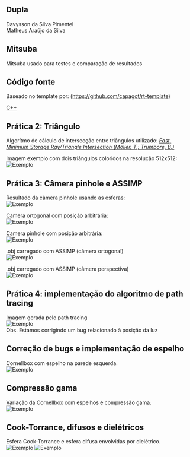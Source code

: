 ## Dupla

Davysson da Silva Pimentel</br>
Matheus Araújo da Silva

## Mitsuba

Mitsuba usado para testes e comparação de resultados

## Código fonte

Baseado no template por: (https://github.com/capagot/rt-template)

[C++](https://github.com/matheus2101/pbr/tree/master/source)

## Prática 2: Triângulo

Algorítmo de cálculo de intersecção entre triângulos utilizado: [*Fast, Minimum Storage Ray/Triangle Intersection (Möller, T.; Trumbore, B.)*](https://cadxfem.org/inf/Fast%20MinimumStorage%20RayTriangle%20Intersection.pdf)

Imagem exemplo com dois triângulos coloridos na resolução 512x512:
![Exemplo](https://raw.githubusercontent.com/matheus2101/pbr/master/exercises/triangles.png)

## Prática 3: Câmera pinhole e ASSIMP

Resultado da câmera pinhole usando as esferas:</br>
![Exemplo](https://raw.githubusercontent.com/matheus2101/pbr/master/exercises/pinhole.png)

Camera ortogonal com posição arbitrária:</br>
![Exemplo](https://raw.githubusercontent.com/matheus2101/pbr/master/exercises/arbitrary_ortho.png)

Camera pinhole com posição arbitrária:</br>
![Exemplo](https://raw.githubusercontent.com/matheus2101/pbr/master/exercises/arbitrary.png)

.obj carregado com ASSIMP (câmera ortogonal)</br>
![Exemplo](https://raw.githubusercontent.com/matheus2101/pbr/master/exercises/monkey.png)

.obj carregado com ASSIMP (câmera perspectiva)</br>
![Exemplo](https://raw.githubusercontent.com/matheus2101/pbr/master/exercises/pinhole_monkey.png)

## Prática 4: implementação do algoritmo de path tracing

Imagem gerada pelo path tracing</br>
![Exemplo](https://raw.githubusercontent.com/matheus2101/pbr/master/exercises/pathtracing.jpg)</br>
Obs. Estamos corrigindo um bug relacionado à posição da luz

## Correção de bugs e implementação de espelho

Cornellbox com espelho na parede esquerda.</br>
![Exemplo](https://raw.githubusercontent.com/matheus2101/pbr/master/exercises/cornellbox.jpg)</br>

## Compressão gama

Variação da Cornellbox com espelhos e compressão gama.</br>
![Exemplo](https://raw.githubusercontent.com/matheus2101/pbr/master/exercises/gamma.jpg)</br>

## Cook-Torrance, difusos e dielétricos

Esfera Cook-Torrance e esfera difusa envolvidas por dielétrico.</br>
![Exemplo](https://raw.githubusercontent.com/matheus2101/pbr/master/exercises/cooktorrance.jpg)
![Exemplo](https://raw.githubusercontent.com/matheus2101/pbr/master/exercises/diffuse.jpg)</br>
